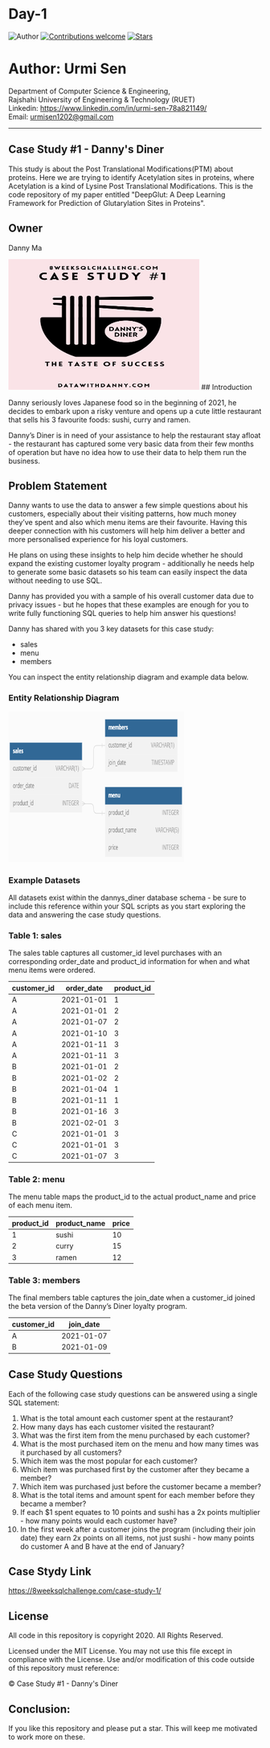 # Day-1
![Author](https://img.shields.io/badge/author-urmisen-orange)
[![Contributions welcome](https://img.shields.io/badge/contributions-welcome-brightgreen.svg?style=flat)](https://github.com/urmisen/Thesis)
[![Stars](https://img.shields.io/github/stars/urmisen/Thesis.svg?style=social)](https://github.com/urmisen/Thesis/stargazers)

# Author: Urmi Sen

Department of Computer Science & Engineering, </br>
Rajshahi University of Engineering & Technology (RUET) </br>
Linkedin: https://www.linkedin.com/in/urmi-sen-78a821149/ </br>
Email: urmisen1202@gmail.com <br>

<hr>

## Case Study #1 - Danny's Diner
This study is about the Post Translational Modifications(PTM) about proteins. Here we are  trying to identify Acetylation sites in proteins, where Acetylation is a kind of Lysine Post Translational Modifications. This is the code repository of my paper entitled "DeepGlut: A Deep Learning Framework for Prediction of Glutarylation Sites in Proteins".

## Owner
Danny Ma

<img src="https://github.com/urmisen/OOP_Data_Structure_and_Algorithm/blob/main/SQL/Danny%20Ma's%208%20Week%20SQL%20Challenge/Case%20Study%20%231%20-%20Danny's%20Diner/case_1.PNG" alt="alt text" width="380" height="260">
## Introduction

Danny seriously loves Japanese food so in the beginning of 2021, he decides to embark upon a risky venture and opens up a cute little restaurant that sells his 3 favourite foods: sushi, curry and ramen.

Danny’s Diner is in need of your assistance to help the restaurant stay afloat - the restaurant has captured some very basic data from their few months of operation but have no idea how to use their data to help them run the business.
## Problem Statement

Danny wants to use the data to answer a few simple questions about his customers, especially about their visiting patterns, how much money they’ve spent and also which menu items are their favourite. Having this deeper connection with his customers will help him deliver a better and more personalised experience for his loyal customers.

He plans on using these insights to help him decide whether he should expand the existing customer loyalty program - additionally he needs help to generate some basic datasets so his team can easily inspect the data without needing to use SQL.

Danny has provided you with a sample of his overall customer data due to privacy issues - but he hopes that these examples are enough for you to write fully functioning SQL queries to help him answer his questions!

Danny has shared with you 3 key datasets for this case study:
* sales
* menu
* members

You can inspect the entity relationship diagram and example data below.

### Entity Relationship Diagram
<img src="https://github.com/urmisen/OOP_Data_Structure_and_Algorithm/blob/main/SQL/Danny%20Ma's%208%20Week%20SQL%20Challenge/Case%20Study%20%231%20-%20Danny's%20Diner/ER_diagram.PNG" alt="alt text" width="350" height="300">

### Example Datasets
All datasets exist within the dannys_diner database schema - be sure to include this reference within your SQL scripts as you start exploring the data and answering the case study questions.

### Table 1: sales
The sales table captures all customer_id level purchases with an corresponding order_date and product_id information for when and what menu items were ordered.

|       __customer_id__      |       __order_date__         |           __product_id__           |
|----------------------------|------------------------------|------------------------------------|
|             A              |         2021-01-01           |                  1                 | 
|             A              |         2021-01-01           |                  2                 | 
|             A              |         2021-01-07           |                  2                 | 
|             A              |         2021-01-10           |                  3                 | 
|             A              |         2021-01-11           |                  3                 | 
|             A              |         2021-01-11           |                  3                 | 
|             B              |         2021-01-01           |                  2                 |
|             B              |         2021-01-02           |                  2                 |
|             B              |         2021-01-04           |                  1                 |
|             B              |         2021-01-11           |                  1                 |
|             B              |         2021-01-16           |                  3                 |
|             B              |         2021-02-01           |                  3                 |
|             C              |         2021-01-01           |                  3                 | 
|             C              |         2021-01-01           |                  3                 | 
|             C              |         2021-01-07           |                  3                 | 


### Table 2: menu
The menu table maps the product_id to the actual product_name and price of each menu item.

|       __product_id__       |       __product_name__  |           __price__         |
|----------------------------|-------------------------|-----------------------------|
|             1              |         sushi           |               10            | 
|             2              |         curry           |               15            | 
|             3              |         ramen           |               12            | 

### Table 3: members
The final members table captures the join_date when a customer_id joined the beta version of the Danny’s Diner loyalty program.

|       __customer_id__      |       __join_date__     |
|----------------------------|-------------------------|
|             A              |         2021-01-07      |  
|             B              |         2021-01-09      |


## Case Study Questions

Each of the following case study questions can be answered using a single SQL statement:

1. What is the total amount each customer spent at the restaurant?
2. How many days has each customer visited the restaurant?
3. What was the first item from the menu purchased by each customer?
4. What is the most purchased item on the menu and how many times was it purchased by all customers?
5. Which item was the most popular for each customer?
6. Which item was purchased first by the customer after they became a member?
7.  Which item was purchased just before the customer became a member?
8. What is the total items and amount spent for each member before they became a member?
9. If each $1 spent equates to 10 points and sushi has a 2x points multiplier - how many points would each customer have?
10. In the first week after a customer joins the program (including their join date) they earn 2x points on all items, not just sushi - how many points do customer A and B have at the end of January?

## Case Stydy Link
https://8weeksqlchallenge.com/case-study-1/ </br>

## License

All code in this repository is copyright 2020. All Rights Reserved.

Licensed under the MIT License. You may not use this file except in compliance with the License. Use and/or modification of this code outside of this repository must reference:

© Case Study #1 - Danny's Diner

## Conclusion:
If you like this repository and please put a star. This will keep me motivated to work more on these. 
